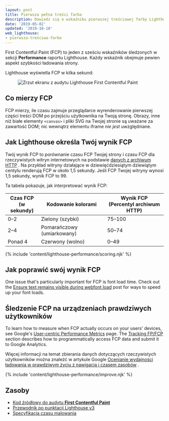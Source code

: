 ```yaml
---
layout: post
title: Pierwsza pełna treści farba
description: Dowiedz się o wskaźniku pierwszej treściowej farby Lighthouse oraz o tym, jak ją mierzyć i optymalizować.
date: '2019-05-02'
updated: '2019-10-10'
web_lighthouse:
- pierwsza-treściwa-farba
---
```


First Contentful Paint (FCP) to jeden z sześciu wskaźników śledzonych w sekcji **Performance** raportu Lighthouse. Każdy wskaźnik obejmuje pewien aspekt szybkości ładowania strony.

Lighthouse wyświetla FCP w kilka sekund:

<figure class="w-figure"><img class="w-screenshot" src="first-contentful-paint.png" alt="Zrzut ekranu z audytu Lighthouse First Contentful Paint"></figure>

## Co mierzy FCP

FCP mierzy, ile czasu zajmuje przeglądarce wyrenderowanie pierwszej części treści DOM po przejściu użytkownika na Twoją stronę. Obrazy, inne niż białe elementy `<canvas>` i pliki SVG na Twojej stronie są uważane za zawartość DOM; nic wewnątrz elementu iframe *nie jest* uwzględniane.

## Jak Lighthouse określa Twój wynik FCP

Twój wynik FCP to porównanie czasu FCP Twojej strony i czasu FCP dla rzeczywistych witryn internetowych na podstawie [danych z archiwum HTTP](https://httparchive.org/reports/loading-speed#fcp) . Na przykład witryny działające w dziewięćdziesiątym dziewiątym centylu renderują FCP w około 1,5 sekundy. Jeśli FCP Twojej witryny wynosi 1,5 sekundy, wynik FCP to 99.

Ta tabela pokazuje, jak interpretować wynik FCP:

<div class="w-table-wrapper">
  <table>
    <thead>
      <tr>
        <th>Czas FCP<br> (w sekundy)</th>
        <th>Kodowanie kolorami</th>
        <th>Wynik FCP<br> (Percentyl archiwum HTTP)</th>
      </tr>
    </thead>
    <tbody>
      <tr>
        <td>0–2</td>
        <td>Zielony (szybki)</td>
        <td>75–100</td>
      </tr>
      <tr>
        <td>2–4</td>
        <td>Pomarańczowy (umiarkowany)</td>
        <td>50–74</td>
      </tr>
      <tr>
        <td>Ponad 4</td>
        <td>Czerwony (wolno)</td>
        <td>0–49</td>
      </tr>
    </tbody>
  </table>
</div>

{% include 'content/lighthouse-performance/scoring.njk' %}

## Jak poprawić swój wynik FCP

One issue that's particularly important for FCP is font load time. Check out the [Ensure text remains visible during webfont load](/font-display) post for ways to speed up your font loads.

## Śledzenie FCP na urządzeniach prawdziwych użytkowników

To learn how to measure when FCP actually occurs on your users' devices, see Google's [User-centric Performance Metrics] page. The [Tracking FP/FCP] section describes how to programmatically access FCP data and submit it to Google Analytics.

Więcej informacji na temat zbierania danych dotyczących rzeczywistych użytkowników można znaleźć w artykule Google [Ocenianie wydajności ładowania w prawdziwym życiu z nawigacją i czasem zasobów](https://developers.google.com/web/fundamentals/performance/navigation-and-resource-timing/) .

{% include 'content/lighthouse-performance/improve.njk' %}

## Zasoby

- [Kod źródłowy do audytu **First Contentful Paint**](https://github.com/GoogleChrome/lighthouse/blob/master/lighthouse-core/audits/metrics/first-contentful-paint.js)
- [Przewodnik po punktacji Lighthouse v3](https://developers.google.com/web/tools/lighthouse/v3/scoring)
- [Specyfikacja czasu malowania](https://w3c.github.io/paint-timing)


[User-centric Performance Metrics]: https://developers.google.com/web/fundamentals/performance/user-centric-performance-metrics
[Tracking FP/FCP]: https://developers.google.com/web/fundamentals/performance/user-centric-performance-metrics#tracking_fpfcp